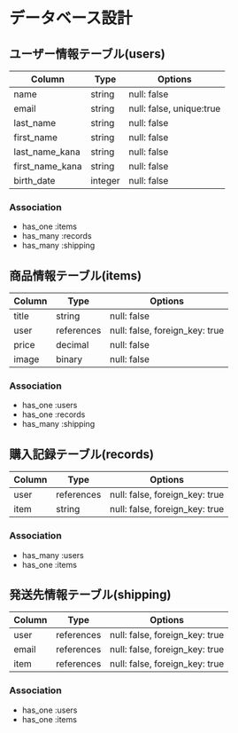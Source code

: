 # データベース設計

## ユーザー情報テーブル(users)

| Column             | Type                | Options                  |
| ------------------ | ------------------- | ------------------------ |
| name               | string              | null: false              |
| email              | string              | null: false, unique:true |
| last_name          | string              | null: false              |
| first_name         | string              | null: false              |
| last_name_kana     | string              | null: false              |
| first_name_kana    | string              | null: false              |
| birth_date         | integer             | null: false              |

### Association

* has_one :items
* has_many :records
* has_many :shipping

## 商品情報テーブル(items)

| Column             | Type                | Options                        |
| ------------------ | ------------------- | ------------------------------ |
| title              | string              | null: false                    |
| user               | references          | null: false, foreign_key: true |
| price              | decimal             | null: false                    |
| image              | binary              | null: false                    |

### Association

* has_one :users
* has_one :records
* has_many :shipping

## 購入記録テーブル(records)

| Column             | Type                | Options                        |
| ------------------ | ------------------- | ------------------------------ |
| user               | references          | null: false, foreign_key: true |
| item               | string              | null: false, foreign_key: true |

### Association

* has_many :users
* has_one :items

## 発送先情報テーブル(shipping)

| Column             | Type                | Options                        |
| ------------------ | ------------------- | ------------------------------ |
| user               | references          | null: false, foreign_key: true |
| email              | references          | null: false, foreign_key: true |
| item               | references          | null: false, foreign_key: true |

### Association

* has_one :users
* has_one :items
